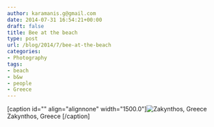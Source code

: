 ```yaml
---
author: karamanis.g@gmail.com
date: 2014-07-31 16:54:21+00:00
draft: false
title: Bee at the beach
type: post
url: /blog/2014/7/bee-at-the-beach
categories:
- Photography
tags:
- beach
- b&w
- people
- Greece
---
```


[caption id="" align="alignnone" width="1500.0"]![ Zakynthos, Greece ](https://images.squarespace-cdn.com/content/v1/4f3f61bae4b063b909445965/1406825558314-2UADAB9EAY68R54KM1P1/ke17ZwdGBToddI8pDm48kGRKL4JIl0FV9_gnSO4xknsUqsxRUqqbr1mOJYKfIPR7LoDQ9mXPOjoJoqy81S2I8N_N4V1vUb5AoIIIbLZhVYy7Mythp_T-mtop-vrsUOmeInPi9iDjx9w8K4ZfjXt2dr_4a0Jznzw0OCRTJVMM15xP37X5RQsGYt-cipN4dBgkpC969RuPXvt2ZwyzUXQf7Q/20140713-R0003528-2.jpg?format=original)
 Zakynthos, Greece [/caption]
